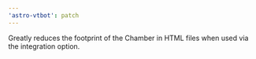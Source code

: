 ```yaml
---
'astro-vtbot': patch
---
```


Greatly reduces the footprint of the Chamber in HTML files when used via the integration option.
